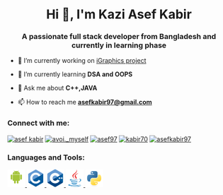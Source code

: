 <h1 align="center">Hi 👋, I'm Kazi Asef Kabir</h1>
<h3 align="center">A passionate full stack developer from Bangladesh and currently in learning phase</h3>

- 🔭 I’m currently working on [iGraphics project](https://github.com/asef69/iGraphics-Asef)

- 🌱 I’m currently learning **DSA and OOPS**

- 💬 Ask me about **C++,JAVA**

- 📫 How to reach me **asefkabir97@gmail.com**

<h3 align="left">Connect with me:</h3>
<p align="left">
<a href="https://fb.com/asef kabir" target="blank"><img align="center" src="https://raw.githubusercontent.com/rahuldkjain/github-profile-readme-generator/master/src/images/icons/Social/facebook.svg" alt="asef kabir" height="30" width="40" /></a>
<a href="https://instagram.com/avoi._myself" target="blank"><img align="center" src="https://raw.githubusercontent.com/rahuldkjain/github-profile-readme-generator/master/src/images/icons/Social/instagram.svg" alt="avoi._myself" height="30" width="40" /></a>
<a href="https://www.codechef.com/users/asef97" target="blank"><img align="center" src="https://cdn.jsdelivr.net/npm/simple-icons@3.1.0/icons/codechef.svg" alt="asef97" height="30" width="40" /></a>
<a href="https://codeforces.com/profile/kabir70" target="blank"><img align="center" src="https://raw.githubusercontent.com/rahuldkjain/github-profile-readme-generator/master/src/images/icons/Social/codeforces.svg" alt="kabir70" height="30" width="40" /></a>
<a href="https://www.leetcode.com/asefkabir97" target="blank"><img align="center" src="https://raw.githubusercontent.com/rahuldkjain/github-profile-readme-generator/master/src/images/icons/Social/leet-code.svg" alt="asefkabir97" height="30" width="40" /></a>
</p>

<h3 align="left">Languages and Tools:</h3>
<p align="left"> <a href="https://developer.android.com" target="_blank" rel="noreferrer"> <img src="https://raw.githubusercontent.com/devicons/devicon/master/icons/android/android-original-wordmark.svg" alt="android" width="40" height="40"/> </a> <a href="https://www.cprogramming.com/" target="_blank" rel="noreferrer"> <img src="https://raw.githubusercontent.com/devicons/devicon/master/icons/c/c-original.svg" alt="c" width="40" height="40"/> </a> <a href="https://www.w3schools.com/cpp/" target="_blank" rel="noreferrer"> <img src="https://raw.githubusercontent.com/devicons/devicon/master/icons/cplusplus/cplusplus-original.svg" alt="cplusplus" width="40" height="40"/> </a> <a href="https://www.java.com" target="_blank" rel="noreferrer"> <img src="https://raw.githubusercontent.com/devicons/devicon/master/icons/java/java-original.svg" alt="java" width="40" height="40"/> </a> <a href="https://www.python.org" target="_blank" rel="noreferrer"> <img src="https://raw.githubusercontent.com/devicons/devicon/master/icons/python/python-original.svg" alt="python" width="40" height="40"/> </a> </p>
